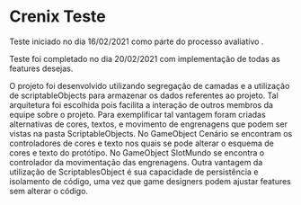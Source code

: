 # Crenix Teste

Teste iniciado no dia 16/02/2021 como parte do processo avaliativo .

Teste foi completado no dia 20/02/2021 com implementação de todas as features desejas. 

O projeto foi desenvolvido utilizando segregação de camadas e a utilização de scriptableObjects para armazenar os dados referentes ao projeto. Tal arquitetura foi escolhida pois facilita a interação de outros membros da equipe sobre o projeto. Para exemplificar tal vantagem foram criadas alternativas de cores, textos, e movimento de engrenagens que podem ser vistas na pasta ScriptableObjects.
No GameObject Cenário se encontram os controladores de cores e texto nos quais se pode alterar o esquema de cores e texto do protótipo. No GameObject SlotMundo se encontra o controlador da movimentação das engrenagens.
Outra vantagem da utilização de ScriptablesObject é sua capacidade de persistência e isolamento de código, uma vez que game designers podem ajustar features sem alterar o código. 



